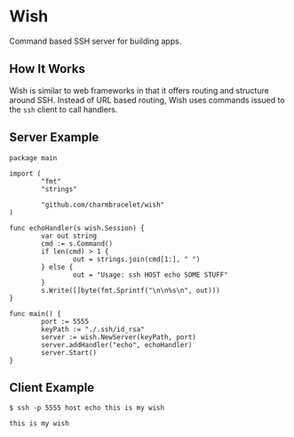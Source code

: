 # Wish

Command based SSH server for building apps.

## How It Works

Wish is similar to web frameworks in that it offers routing and structure
around SSH. Instead of URL based routing, Wish uses commands issued to the
`ssh` client to call handlers.

## Server Example

```
package main

import (
        "fmt"
        "strings"

        "github.com/charmbracelet/wish"
)

func echoHandler(s wish.Session) {
        var out string
        cmd := s.Command()
        if len(cmd) > 1 {
                out = strings.join(cmd[1:], " ")
        } else {
                out = "Usage: ssh HOST echo SOME STUFF"
        }
        s.Write([]byte(fmt.Sprintf("\n\n%s\n", out)))
}

func main() {
        port := 5555
        keyPath := "./.ssh/id_rsa"
        server := wish.NewServer(keyPath, port)
        server.addHandler("echo", echoHandler)
        server.Start()
}
```

## Client Example

```
$ ssh -p 5555 host echo this is my wish

this is my wish
```
